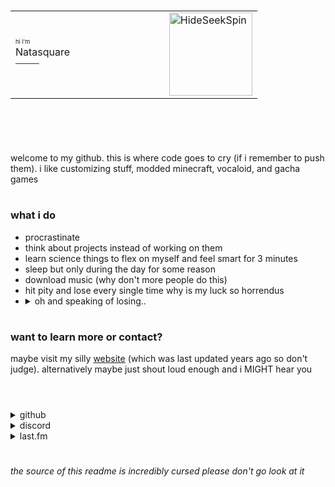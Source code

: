 <div>
    <h1>
        <table>
            <tr>
                <td>
                    <sup><sub><sub>hi i'm</sub></sub></sup><br />Natasquare<br /><sup>────</sup><img width="192px" />
                </td>
                <td>
                    <a href="#" title="HideSeekSpin">
                        <img src="https://cdn.discordapp.com/emojis/962344334177480744.gif?size=128" width="133px" height="133px" alt="HideSeekSpin" />
                    </a>
                </td>
            </tr>
        </table>
        <br>
    </h1>
    <p>
        <br>
        welcome to my github. this is where code goes to cry (if i remember to push them). i like customizing stuff, modded minecraft, vocaloid, and gacha games
    </p>
    <h1></h1>
    <h3>what i do</h3>
    <ul>
        <li>procrastinate</li>
        <li>think about projects instead of working on them</li>
        <li>learn science things to flex on myself and feel smart for 3 minutes</li>
        <li>sleep but only during the day for some reason</li>
        <li>download music (why don't more people do this)</li>
        <li>hit pity and lose every single time why is my luck so horrendus</li>
        <li>
            <details>
                <summary>oh and speaking of losing..</summary>
                the game
            </details>
        </li>
    </ul>
    <h1></h1>
    <h3>want to learn more or contact?</h3>
    <p>
        maybe visit my silly <a href="https://nat.is-a.dev/">website</a> (which was last updated years ago so don't judge). alternatively maybe just shout loud enough and i MIGHT hear you</p>
    <h1></h1>
    <br>
    <details>
        <summary>github&nbsp;</summary>
        <br>
        <table>
            <tr>
                you're here. yay!
            </tr>
        </table>
    </details>
    <details>
        <summary>discord</summary>
        <br>
        <table>
            <tr>
                <td>
                    <a href="https://discord.com/users/696698254770831421" title="Natasquare#2048">
                        <picture>
                            <source srcset="https://lanyard.cnrad.dev/api/696698254770831421?bg=00000000&borderRadius=8px&idleMessage=Procrastinating&theme=light" media="(prefers-color-scheme: light), (prefers-color-scheme: no-preference)" />
                            <img src="https://lanyard.cnrad.dev/api/696698254770831421?bg=00000000&borderRadius=8px&idleMessage=Procrastinating" width="420px" alt="Discord status" />
                        </picture>
                    </a>
                </td>
            </tr>
        </table>
    </details>
    <details>
        <summary>last.fm</summary>
        <br>
        <table>
            <tr>
                <td>
                    <a href="https://www.last.fm/user/Natasquare" title="Natasquare">
                        <picture>
                            <source srcset="https://lastfm-profile-readme.vercel.app/api/natasquare?color=00000000&textColor=1b1f27&isRounded=true" media="(prefers-color-scheme: light), (prefers-color-scheme: no-preference)" />
                            <img src="https://lastfm-profile-readme.vercel.app/api/natasquare?color=00000000&textColor=d7dce8&isRounded=true" width="420px" alt="Last.fm now-playing" />
                        </picture>
                    </a>
                </td>
            </tr>
        </table>
    </details>
    <h1></h1>
    <h6>
        the source of this readme is incredibly cursed please don't go look at it
    </h6>
</div>
